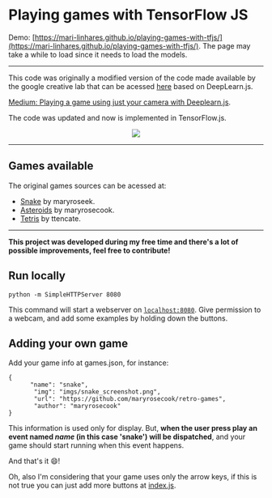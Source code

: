 # Playing games with TensorFlow JS

Demo: [https://mari-linhares.github.io/playing-games-with-tfjs/](https://mari-linhares.github.io/playing-games-with-tfjs/). The page may take a while to load since it needs to load the models.

----

This code was originally a modified version of the code made available by the google creative lab that can be acessed [here](https://github.com/googlecreativelab/teachable-machine-boilerplate) based on DeepLearn.js.


[Medium: Playing a game using just your camera with Deeplearn.js](https://medium.com/@mariannelinharesm/playing-a-game-using-just-your-camera-with-deeplearnjs-ca156008f537).

The code was updated and now is implemented in TensorFlow.js.

<div style="text-align:center"><img src="demo/demo_tetris1.gif"/></div>

---

## Games available

The original games sources can be acessed at:

* [Snake](https://github.com/maryrosecook/retro-games) by maryroseek. 
* [Asteroids](https://github.com/maryrosecook/retro-games) by maryrosecook.
* [Tetris](https://github.com/ttencate/tis) by ttencate.

---

**This project was developed during my free time and there's a lot of possible improvements, feel free to contribute!**


## Run locally

```
python -m SimpleHTTPServer 8080
```

This command will start a webserver on [`localhost:8080`](http://localhost:8080). Give permission to a webcam, and add some examples by holding down the buttons.

## Adding your own game

Add your game info at games.json, for instance:

```
{
      "name": "snake",
       "img": "imgs/snake_screenshot.png",
       "url": "https://github.com/maryrosecook/retro-games",
       "author": "maryrosecook"
}
```

This information is used only for display. But, **when the user press play an event named *name* (in this case 'snake') will be dispatched**, and your game should start running when this event happens.

And that's it :smile:!

Oh, also I'm considering that your game uses only the arrow keys, if this is not true you can just add more buttons at [index.js](index.js).
